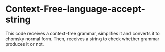 # Context-Free-language-accept-string
This code receives a context-free grammar, simplifies it and converts it to chomsky normal form. Then, receives a string to check whether grammar produces it or not.
